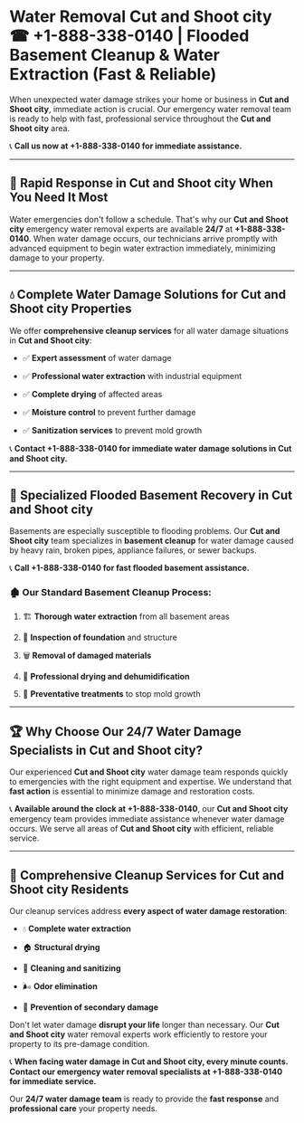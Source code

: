 # Water Removal Cut and Shoot city ☎ +1-888-338-0140 | Flooded Basement Cleanup & Water Extraction (Fast & Reliable)

When unexpected water damage strikes your home or business in **Cut and Shoot city**, immediate action is crucial. Our emergency water removal team is ready to help with fast, professional service throughout the **Cut and Shoot city** area. 

📞 **Call us now at +1-888-338-0140 for immediate assistance.**
---
## 🚀 Rapid Response in Cut and Shoot city When You Need It Most
Water emergencies don't follow a schedule. That's why our **Cut and Shoot city** emergency water removal experts are available **24/7** at **+1-888-338-0140**. When water damage occurs, our technicians arrive promptly with advanced equipment to begin water extraction immediately, minimizing damage to your property.
---
## 💧 Complete Water Damage Solutions for Cut and Shoot city Properties
We offer **comprehensive cleanup services** for all water damage situations in **Cut and Shoot city**:
- ✅ **Expert assessment** of water damage  
- ✅ **Professional water extraction** with industrial equipment  
- ✅ **Complete drying** of affected areas  
- ✅ **Moisture control** to prevent further damage  
- ✅ **Sanitization services** to prevent mold growth  
📞 **Contact +1-888-338-0140 for immediate water damage solutions in Cut and Shoot city.**
---
## 🌊 Specialized Flooded Basement Recovery in Cut and Shoot city
Basements are especially susceptible to flooding problems. Our **Cut and Shoot city** team specializes in **basement cleanup** for water damage caused by heavy rain, broken pipes, appliance failures, or sewer backups. 
📞 **Call +1-888-338-0140 for fast flooded basement assistance.**
### 🏚️ Our Standard Basement Cleanup Process:
1. 🏗️ **Thorough water extraction** from all basement areas  
2. 🔎 **Inspection of foundation** and structure  
3. 🗑️ **Removal of damaged materials**  
4. 💨 **Professional drying and dehumidification**  
5. 🚫 **Preventative treatments** to stop mold growth  
---
## 🏆 Why Choose Our 24/7 Water Damage Specialists in Cut and Shoot city?
Our experienced **Cut and Shoot city** water damage team responds quickly to emergencies with the right equipment and expertise. We understand that **fast action** is essential to minimize damage and restoration costs.
📞 **Available around the clock at +1-888-338-0140**, our **Cut and Shoot city** emergency team provides immediate assistance whenever water damage occurs. We serve all areas of **Cut and Shoot city** with efficient, reliable service.
---
## 🧹 Comprehensive Cleanup Services for Cut and Shoot city Residents
Our cleanup services address **every aspect of water damage restoration**:
- 💧 **Complete water extraction**  
- 🏠 **Structural drying**  
- 🧼 **Cleaning and sanitizing**  
- 🌬️ **Odor elimination**  
- 🚫 **Prevention of secondary damage**  
Don't let water damage **disrupt your life** longer than necessary. Our **Cut and Shoot city** water removal experts work efficiently to restore your property to its pre-damage condition.
📞 **When facing water damage in Cut and Shoot city, every minute counts. Contact our emergency water removal specialists at +1-888-338-0140 for immediate service.**
Our **24/7 water damage team** is ready to provide the **fast response** and **professional care** your property needs.
